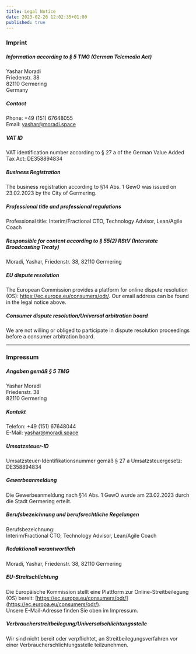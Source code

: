 ```yaml
---
title: Legal Notice
date: 2023-02-26 12:02:35+01:00
published: true
---
```

### Imprint
##### Information according to § 5 TMG (German Telemedia Act)

Yashar Moradi  
Friedenstr. 38  
82110 Germering  
Germany

##### Contact

Phone: +49 (151) 67648055  
Email: yashar@moradi.space

##### VAT ID
VAT identification number according to § 27 a of the German Value Added Tax Act:
DE358894834

##### Business Registration
The business registration according to §14 Abs. 1 GewO was issued on 23.02.2023 by the City of Germering.

##### Professional title and professional regulations
Professional title:
Interim/Fractional CTO, Technology Advisor, Lean/Agile Coach

##### Responsible for content according to § 55(2) RStV (Interstate Broadcasting Treaty)
Moradi, Yashar, Friedenstr. 38, 82110 Germering

##### EU dispute resolution
The European Commission provides a platform for online dispute resolution (OS): https://ec.europa.eu/consumers/odr/.
Our email address can be found in the legal notice above.

##### Consumer dispute resolution/Universal arbitration board
We are not willing or obliged to participate in dispute resolution proceedings before a consumer arbitration board.

-----

### Impressum

##### Angaben gemäß § 5 TMG

Yashar Moradi  
Friedenstr. 38  
82110 Germering

##### Kontakt

Telefon: +49 (151) 67648044  
E-Mail: yashar@moradi.space

##### Umsatzsteuer-ID

Umsatzsteuer-Identifikationsnummer gemäß § 27 a Umsatzsteuergesetz:  
DE358894834

##### Gewerbeanmeldung

Die Gewerbeanmeldung nach §14 Abs. 1 GewO wurde am 23.02.2023 durch die Stadt Germering erteilt.

##### Berufsbezeichnung und berufsrechtliche Regelungen

Berufsbezeichnung:  
Interim/Fractional CTO, Technology Advisor, Lean/Agile Coach

##### Redaktionell verantwortlich

Moradi, Yashar, Friedenstr. 38, 82110 Germering

##### EU-Streitschlichtung

Die Europäische Kommission stellt eine Plattform zur Online-Streitbeilegung (OS) bereit: [https://ec.europa.eu/consumers/odr/](https://ec.europa.eu/consumers/odr/).  
Unsere E-Mail-Adresse finden Sie oben im Impressum.

##### Verbraucher­streit­beilegung/Universal­schlichtungs­stelle

Wir sind nicht bereit oder verpflichtet, an Streitbeilegungsverfahren vor einer Verbraucherschlichtungsstelle teilzunehmen.


